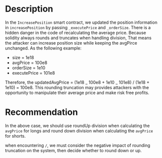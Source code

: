 # Description

In the `IncreasePosition` smart contract, we updated the position information in `increasePosition` by passing `_executePrice` and `_orderSize`. There is a hidden danger in the code of recalculating the average price. Because solidity always rounds and truncates when handling division, That means the attacker can increase position size while keeping the avgPirce unchanged. As the following example:

- size = 1e18
- avgPrice = 100e8
- orderSize = 1e10
- executePrice = 101e8

Therefore, the updatedAvgPrice = (1e18 _ 100e8 + 1e10 _ 101e8) / (1e18 + 1e10) = 100e8.
This rounding truncation may provides attackers with the opportunity to manipulate their average price and make risk free profits.

# Recommendation

In the above case, we should use roundUp division when calculating the `avgPrice` for longs and round down division when calculating the `avgPrice` for shorts.

when encountering `/`, we must consider the negative impact of rounding truncation on the system, then decide whether to round down or up.
